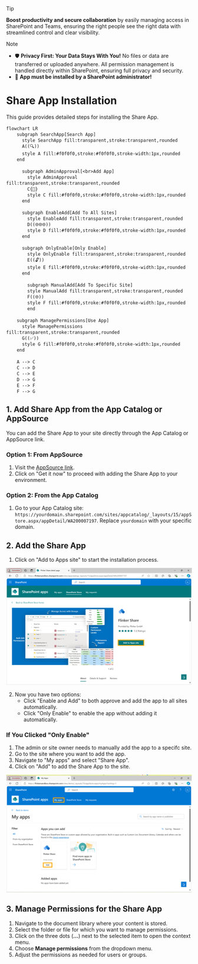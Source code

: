 > [!TIP]  
> **Boost productivity and secure collaboration** by easily managing access in SharePoint and Teams, ensuring the right people see the right data with streamlined control and clear visibility.

> [!Note]
> - 🛡️ **Privacy First: Your Data Stays With You!** No files or data are transferred or uploaded anywhere. All permission management is handled directly within SharePoint, ensuring full privacy and security.
> - 🚨 **App must be installed by a SharePoint administrator!**

# Share App Installation

This guide provides detailed steps for installing the Share App.

```mermaid
flowchart LR
    subgraph SearchApp[Search App]
      style SearchApp fill:transparent,stroke:transparent,rounded
      A((🔍))
      style A fill:#f0f0f0,stroke:#f0f0f0,stroke-width:1px,rounded
    end

      subgraph AdminApproval[<br>Add App]
        style AdminApproval fill:transparent,stroke:transparent,rounded
        C{🚨}
        style C fill:#f0f0f0,stroke:#f0f0f0,stroke-width:1px,rounded
      end

      subgraph EnableAdd[Add To All Sites]
        style EnableAdd fill:transparent,stroke:transparent,rounded
        D((🌐🌐🌐))
        style D fill:#f0f0f0,stroke:#f0f0f0,stroke-width:1px,rounded
      end

      subgraph OnlyEnable[Only Enable]
        style OnlyEnable fill:transparent,stroke:transparent,rounded
        E((🔓))
        style E fill:#f0f0f0,stroke:#f0f0f0,stroke-width:1px,rounded
      end

        subgraph ManualAdd[Add To Specific Site]
        style ManualAdd fill:transparent,stroke:transparent,rounded
        F((🌐))
        style F fill:#f0f0f0,stroke:#f0f0f0,stroke-width:1px,rounded
        end

    subgraph ManagePermissions[Use App]
      style ManagePermissions fill:transparent,stroke:transparent,rounded
      G((✅))
      style G fill:#f0f0f0,stroke:#f0f0f0,stroke-width:1px,rounded
    end

    A --> C
    C --> D
    C --> E
    D --> G
    E --> F
    F --> G
```

## 1. Add Share App from the App Catalog or AppSource

You can add the Share App to your site directly through the App Catalog or AppSource link.

### Option 1: From AppSource

1. Visit the [AppSource link](https://appsource.microsoft.com/en-us/product/office/WA200007197).
2. Click on "Get it now" to proceed with adding the Share App to your environment.

### Option 2: From the App Catalog

1. Go to your App Catalog site: `https://yourdomain.sharepoint.com/sites/appcatalog/_layouts/15/appStore.aspx/appDetail/WA200007197`. Replace `yourdomain` with your specific domain.

## 2. Add the Share App

1.  Click on "Add to Apps site" to start the installation process.

![Add App from App Catalog](/_media/sharepoint-app-catalog-share-add-app-to-site.png)

2. Now you have two options:
    - Click "Enable and Add" to both approve and add the app to all sites automatically.
    - Click "Only Enable" to enable the app without adding it automatically.

### If You Clicked "Only Enable"

1. The admin or site owner needs to manually add the app to a specifc site.
2. Go to the site where you want to add the app.
3. Navigate to "My apps" and select "Share App".
4. Click on "Add" to add the Share App to the site.

![Add Share App from My Apps](/_media/sharepoint-site-myapps-share-app-add.png)

## 3. Manage Permissions for the Share App

1. Navigate to the document library where your content is stored.
2. Select the folder or file for which you want to manage permissions.
3. Click on the three dots (**...**) next to the selected item to open the context menu.
4. Choose **Manage permissions** from the dropdown menu.
5. Adjust the permissions as needed for users or groups.
